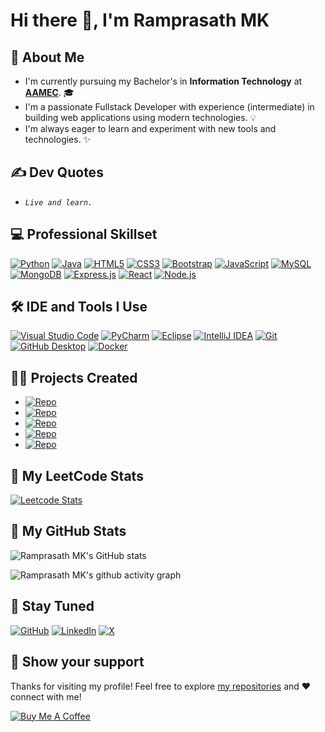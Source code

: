 # Hi there 👋, I'm Ramprasath MK

<!-- 
  * Simple is better than complex!
  * Now is better than never
  * Readability counts
-->

[AAMEC]: https://www.aamec.edu.in/

## 🚀 About Me
- I'm currently pursuing my Bachelor's in **Information Technology** at [**AAMEC**][AAMEC]. 🎓
- I'm a passionate Fullstack Developer with experience (intermediate) in building web applications using modern technologies. 💡
- I'm always eager to learn and experiment with new tools and technologies. ✨


## ✍ Dev Quotes
- _`Live and learn.`_

<!-- For more Icons, refer this link: `https://github.com/inttter/md-badges` -->


## 💻 Professional Skillset
[![Python](https://img.shields.io/badge/-Python-3776AB?logo=python&logoColor=white)](https://www.python.org/)
[![Java](https://img.shields.io/badge/Java-%23ED8B00?logo=openjdk&logoColor=white)](https://www.java.com/en/)
[![HTML5](https://img.shields.io/badge/-HTML5-E34F26?logo=html5&logoColor=white)](https://www.w3.org/html/)
[![CSS3](https://img.shields.io/badge/-CSS3-1572B6?logo=css3&logoColor=white)](https://www.w3.org/Style/CSS/Overview.en.html)
[![Bootstrap](https://img.shields.io/badge/Bootstrap-7952B3?logo=bootstrap&logoColor=fff)](https://getbootstrap.com/)
[![JavaScript](https://img.shields.io/badge/-JavaScript-F7DF1E?logo=javascript&logoColor=black)](JavaScript)
[![MySQL](https://img.shields.io/badge/-MySQL-4479A1?logo=mysql&logoColor=white)](https://www.mysql.com/)
[![MongoDB](https://img.shields.io/badge/-MongoDB-47A248?logo=mongodb&logoColor=white)](https://www.mongodb.com/)
[![Express.js](https://img.shields.io/badge/Express.js-%23404d59.svg?logo=express&logoColor=%2361DAFB)](https://expressjs.com/) 
[![React](https://img.shields.io/badge/-React-61DAFB?logo=react&logoColor=black)](https://react.dev/)
[![Node.js](https://img.shields.io/badge/-Node.js-339933?logo=node.js&logoColor=white)](https://nodejs.org/en)


## 🛠 IDE and Tools I Use
[![Visual Studio Code](https://custom-icon-badges.demolab.com/badge/Visual%20Studio%20Code-0078d7.svg?logo=vsc&logoColor=white)](https://code.visualstudio.com/)
[![PyCharm](https://img.shields.io/badge/PyCharm-white?logo=pycharm&logoColor=000)](https://www.jetbrains.com/pycharm/)
[![Eclipse](https://img.shields.io/badge/Eclipse-FE7A16.svg?logo=Eclipse&logoColor=white)](https://www.eclipse.org/)
[![IntelliJ IDEA](https://img.shields.io/badge/IntelliJIDEA-white.svg?logo=intellij-idea&logoColor=000)](https://www.jetbrains.com/idea/)
[![Git](https://img.shields.io/badge/-Git-F05032?logo=git&logoColor=white)](https://git-scm.com/)
[![GitHub Desktop](https://img.shields.io/badge/GitHub_Desktop-F07010?logo=github&logoColor=whitee)](https://github.com/apps/desktop)
[![Docker](https://img.shields.io/badge/-Docker-2496ED?logo=docker&logoColor=white)](https://docs.docker.com/)


## 👨‍💻 Projects Created
- [![Repo](https://img.shields.io/badge/-Automatic_Attendance_System_using_Face_Recognition-181717?logo=github&logoColor=white)](https://github.com/ramprasathmk/Automatic-Attendance-System-using-Face-Recognition)
- [![Repo](https://img.shields.io/badge/-Soft_Computing_Lab_Exercises-181717?logo=github&logoColor=white)](https://github.com/ramprasathmk/Soft-Computing-Lab-Exercises)
- [![Repo](https://img.shields.io/badge/-Ride_Share-181717?logo=github&logoColor=white)](https://github.com/ramprasathmk/Ride-Share)
- [![Repo](https://img.shields.io/badge/-Simple_Python_Music_Player-181717?logo=github&logoColor=white)](https://github.com/ramprasathmk/Simple-Python-Music-Player)
- [![Repo](https://img.shields.io/badge/-Software_Personnel_Management_System-181717?logo=github&logoColor=white)](https://github.com/ramprasathmk/Software-Personnel-Management-System)


## 🧩 My LeetCode Stats
[![Leetcode Stats](https://leetcard.jacoblin.cool/ramprasathmk?ext=contest&theme=dark)](https://leetcode.com/u/ramprasathmk/)


## 🎲 My GitHub Stats
![Ramprasath MK's GitHub stats](https://github-readme-stats.vercel.app/api?username=ramprasathmk&theme=dark&show_icons=true&&hide=issues,contribs)

![Ramprasath MK's github activity graph](https://github-readme-activity-graph.vercel.app/graph?username=ramprasathmk&theme=react-dark)


## 🔗 Stay Tuned
[![GitHub](https://img.shields.io/badge/GitHub-%23121011.svg?logo=github&logoColor=white)](https://github.com/ramprasathmk)
[![LinkedIn](https://img.shields.io/badge/-LinkedIn-0077B5?logo=linkedin&logoColor=white)](https://linkedin.com/in/ramprasathmk053)
[![X](https://img.shields.io/badge/X-%23000000.svg?logo=X&logoColor=white)](https://x.com/ramprasathmk)


## 🤝 Show your support

Thanks for visiting my profile! Feel free to explore [my repositories](https://github.com/ramprasathmk?tab=repositories) and ❤️ connect with me!

[![Buy Me A Coffee](https://img.shields.io/badge/Buy%20Me%20a%20Coffee-ffdd00?&logo=buy-me-a-coffee&logoColor=black)](#)

<!---
ramprasathmk/ramprasathmk is a ✨ special ✨ repository because its `README.md` (this file) appears on your GitHub profile.
You can click the Preview link to take a look at your changes.
--->
